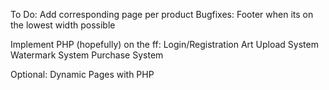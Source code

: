 To Do:
Add corresponding page per product
Bugfixes: Footer when its on the lowest width possible

Implement PHP (hopefully) on the ff:
Login/Registration
Art Upload System
Watermark System
Purchase System

Optional: Dynamic Pages with PHP
